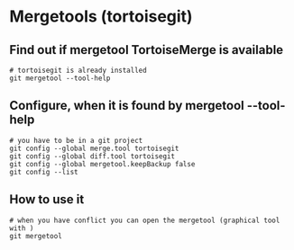 # Mergetools (tortoisegit)

## Find out if mergetool TortoiseMerge is available 

```
# tortoisegit is already installed 
git mergetool --tool-help
```

## Configure, when it is found by mergetool --tool-help 

```
# you have to be in a git project 
git config --global merge.tool tortoisegit
git config --global diff.tool tortoisegit
git config --global mergetool.keepBackup false
git config --list
```

## How to use it 

```
# when you have conflict you can open the mergetool (graphical tool with )
git mergetool
```

